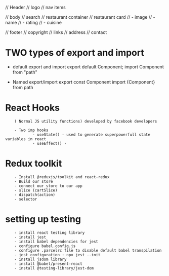 // Header 
//  logo 
//   nav items

// body 
//  search 
//  restaurant container 
//  restaurant card 
        // - image 
        // - name
        // - rating 
        // - cuisine 


// footer 
//  copyright 
//   links 
//   address 
//   contact 


# TWO types of export and import

- default export and import
        export default Component;
        import Component from "path"

- Named export/import
        export const Component
        import {Component} from path


# React Hooks
        ( Normal JS utility functions) developed by facebook developers

        - Two imp hooks
                - useState() - used to generate superpowerfull state variables in react
                - useEffect() - 



# Redux toolkit
        - Install @reduxjs/toolkit and react-redux
        - Build our store
        - connect our store to our app
        - slice (cartSlice)
        - dispatch(action)
        - selector

# setting up testing
        - install react testing library
        - install jest
        - install babel dependencies for jest
        - configure babel.config.js
        - configure .parcelrc file to disable default babel transpilation
        - jest configuration : npx jest --init
        - install jsdom library
        - install @babel/present-react
        - install @testing-library/jest-dom

